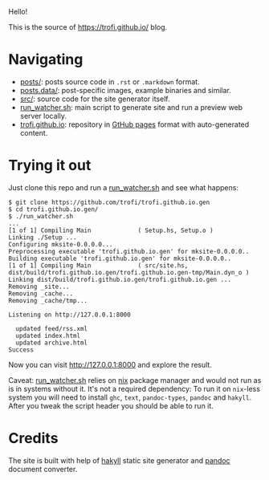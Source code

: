 Hello!

This is the source of <https://trofi.github.io/> blog.

# Navigating

- [posts/](./posts): posts source code in `.rst` or `.markdown` format.
- [posts.data/](./posts.data): post-specific images, example binaries and similar.
- [src/](./src): source code for the site generator itself.
- [run_watcher.sh](./run_watcher.sh): main script to generate site and run a preview web server locally.
- [trofi.github.io](https://github.com/trofi/trofi.github.io/): repository in
  [GtHub pages](https://pages.github.com/) format with auto-generated content.

# Trying it out

Just clone this repo and run a [run_watcher.sh](./run_watcher.sh) and see what happens:

```
$ git clone https://github.com/trofi/trofi.github.io.gen
$ cd trofi.github.io.gen/
$ ./run_watcher.sh
...
[1 of 1] Compiling Main             ( Setup.hs, Setup.o )
Linking ./Setup ...
Configuring mksite-0.0.0.0...
Preprocessing executable 'trofi.github.io.gen' for mksite-0.0.0.0..
Building executable 'trofi.github.io.gen' for mksite-0.0.0.0..
[1 of 1] Compiling Main             ( src/site.hs, dist/build/trofi.github.io.gen/trofi.github.io.gen-tmp/Main.dyn_o )
Linking dist/build/trofi.github.io.gen/trofi.github.io.gen ...
Removing _site...
Removing _cache...
Removing _cache/tmp...

Listening on http://127.0.0.1:8000

  updated feed/rss.xml
  updated index.html
  updated archive.html
Success
```

Now you can visit <http://127.0.0.1:8000> and explore the result.

Caveat: [run_watcher.sh](./run_watcher.sh) relies on
[nix](https://nixos.org/manual/nix/stable/) package manager and would
not run as is in systems without it. It's not a required dependency:
To run it on `nix`-less system you will need to install `ghc`, `text`,
`pandoc-types`, `pandoc` and `hakyll`. After you tweak the script header
you should be able to run it.

# Credits

The site is built with help of [hakyll](https://jaspervdj.be/hakyll/) static
site generator and [pandoc](https://pandoc.org/) document converter.
